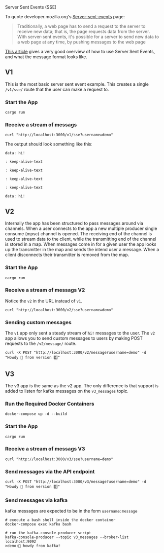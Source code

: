 Server Sent Events (SSE)

To quote developer.mozilla.org's [Server-sent-events](https://developer.mozilla.org/en-US/docs/Web/API/Server-sent_events) page:

> Traditionally, a web page has to send a request to the server to receive new data; that is, the page requests data from the server. With server-sent events, it's possible for a server to send new data to a web page at any time, by pushing messages to the web page

[This article](https://developer.mozilla.org/en-US/docs/Web/API/Server-sent_events/Using_server-sent_events) gives a very good overview of how to use
Server Sent Events, and what the message format looks like.

## V1

This is the most basic server sent event example. This creates a single `/v1/sse/` route that the user can
make a request to.

### Start the App

```
cargo run
```

### Receive a stream of messags

```
curl "http://localhost:3000/v1/sse?username=demo"
```

The output should look something like this:

```
data: hi!

: keep-alive-text

: keep-alive-text

: keep-alive-text

: keep-alive-text

data: hi!
```

## V2

Internally the app has been structured to pass messages around via channels.
When a user connects to the app a new multiple producer single consume (mpsc) channel is opened.
The receiving end of the channel is used to stream data to the client, while the transmitting end of the channel is stored in a map.
When messages come in for a given user the app looks up the transmitter in the map and sends the intend user a message.
When a client disconnects their transmitter is removed from the map.

### Start the App

```
cargo run
```

### Receive a stream of messags V2

Notice the `v2` in the URL instead of `v1`.

```
curl "http://localhost:3000/v2/sse?username=demo"
```

### Sending custom messages

The `v1` app only sent a steady stream of `hi!` messages to the user.
The `v2` app allows you to send custom messages to users by making POST requests to the `/v2/message/` route.

```
curl -X POST "http://localhost:3000/v2/message?username=demo" -d "Howdy 🤠 from version 2️⃣"
```


## V3

The v3 app is the same as the v2 app. The only difference is that support is added to listen for kafka messages on the `v3_messages` topic.

### Run the Required Docker Containers

```
docker-compose up -d --build
```

### Start the App

```
cargo run
```

### Receive a stream of messags V3

```
curl "http://localhost:3000/v3/sse?username=demo"
```

### Send messages via the API endpoint

```
curl -X POST "http://localhost:3000/v3/message?username=demo" -d "Howdy 🤠 from version 3️⃣"
```

### Send messages via kafka

kafka messages are expected to be in the form `username:message`

```
# execute a bash shell inside the docker container
docker-compose exec kafka bash

# run the kafka-console-producer script
kafka-console-producer --topic v3_messages --broker-list localhost:9092
>demo:🦋 howdy from kafka!
```
